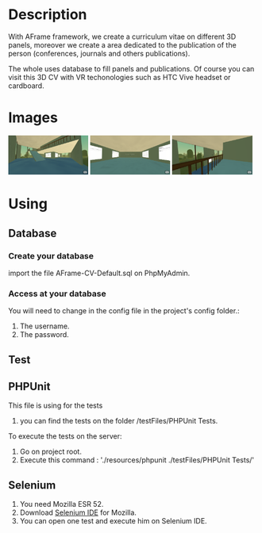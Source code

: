 # Description
With AFrame framework, we create a curriculum vitae on different 3D panels, moreover we create a area dedicated to the publication of the person (conferences, journals and others publications).

The whole uses database to fill panels and publications. Of course you can visit this 3D CV with VR techonologies such as HTC Vive headset or cardboard. 

# Images
<div>
<img src="resources/images/AFrame-CV-Default-Screenshot1.png" heigth="190" width="32%">
<img src="resources/images/AFrame-CV-Default-Screenshot2.png" heigth="190" width="32%">
<img src="resources/images/AFrame-CV-Default-Screenshot3.png" heigth="190" width="32%">
</div>

# Using

## Database

### Create your database
import the file AFrame-CV-Default.sql on PhpMyAdmin.

### Access at your database
You will need to change in the config file in the project's config folder.:
1. The username.
2. The password.

## Test

## PHPUnit
This file is using for the tests
1. you can find the tests on the folder /testFiles/PHPUnit Tests.

To execute the tests on the server: 
1. Go on project root.
2. Execute this command : './resources/phpunit ./testFiles/PHPUnit Tests/'

## Selenium
1. You need Mozilla ESR 52.
2. Download [Selenium IDE](https://addons.mozilla.org/fr/firefox/addon/selenium-ide/) for Mozilla.
3. You can open one test and execute him on Selenium IDE.
